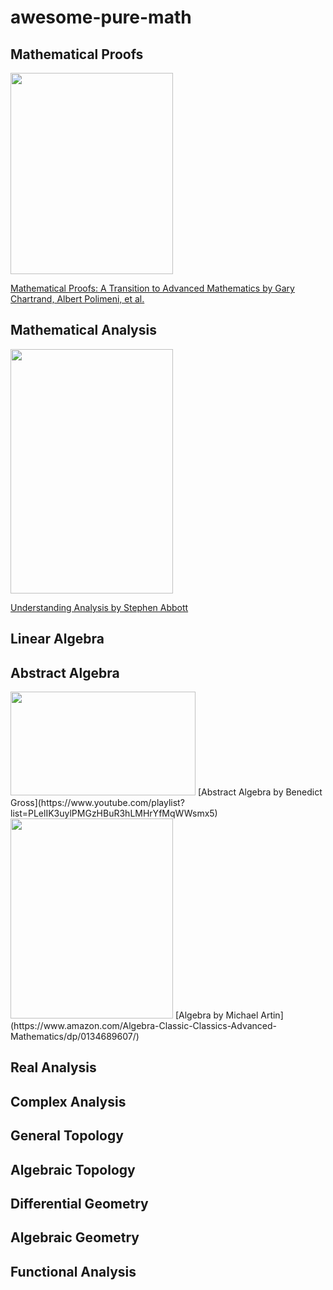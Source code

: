 # awesome-pure-math

## Mathematical Proofs

<img src="https://images-na.ssl-images-amazon.com/images/I/51RSYpVqgjL._SX402_BO1,204,203,200_.jpg" width="260" height="322">

[Mathematical Proofs: A Transition to Advanced Mathematics by Gary Chartrand, Albert Polimeni, et al.](https://www.amazon.com/Mathematical-Proofs-Transition-Advanced-Mathematics/dp/0134746759)

## Mathematical Analysis

<img src="https://images-na.ssl-images-amazon.com/images/I/310O3IYeQ4L._SX330_BO1,204,203,200_.jpg" width="260" height="391">

[Understanding Analysis by Stephen Abbott](https://www.amazon.com/Understanding-Analysis-Undergraduate-Texts-Mathematics/dp/1493927116)


## Linear Algebra

## Abstract Algebra

<img src="https://i.ytimg.com/vi/VdLhQs_y_E8/hqdefault.jpg?sqp=-oaymwEXCNACELwBSFryq4qpAwkIARUAAIhCGAE=&rs=AOn4CLA_F6ntEaeNWVBpPKWnIXGhZJ2Sug" width="296" height="166">
[Abstract Algebra by Benedict Gross](https://www.youtube.com/playlist?list=PLelIK3uylPMGzHBuR3hLMHrYfMqWWsmx5)

<img src="https://images-na.ssl-images-amazon.com/images/I/41HVsgLabzL._SX404_BO1,204,203,200_.jpg" width="260" height="320">
[Algebra by Michael Artin](https://www.amazon.com/Algebra-Classic-Classics-Advanced-Mathematics/dp/0134689607/)

## Real Analysis

## Complex Analysis

## General Topology

## Algebraic Topology

## Differential Geometry

## Algebraic Geometry

## Functional Analysis

